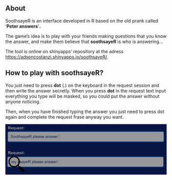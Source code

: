 About
-----

SoothsayeR is an interface developed in R based on the old prank called
‘**Peter answers**’..

The game’s idea is to play with your friends making questions that you
know the answer, and make them believe that <b>soothsayeR</b> is who is
answering…

The tool is online on shinyapps’ repository at the adress
<a href="https://adsoncostanzi.shinyapps.io/soothsayeR/" class="uri">https://adsoncostanzi.shinyapps.io/soothsayeR/</a>.

How to play with soothsayeR?
----------------------------

You just need to press **dot** (.) on the keyboard in the request
session and then write the answer secretly. When you press **dot** in
the request text input everything you type will be masked, so you could
put the answer without anyone noticing.

Then, when you have finished typing the answer you just need to press
dot again and complete the request frase anyway you want.

![](app/www/img/request_ok.PNG)
